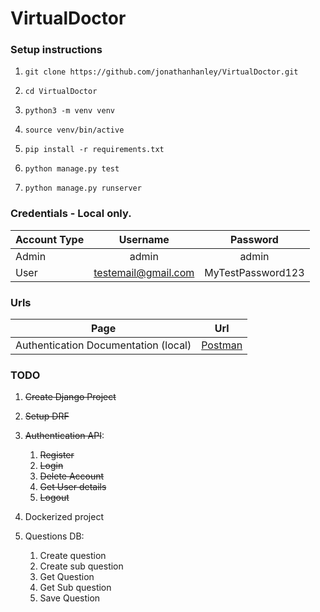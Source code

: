 # VirtualDoctor

### Setup instructions
1.     git clone https://github.com/jonathanhanley/VirtualDoctor.git
2.     cd VirtualDoctor
3.     python3 -m venv venv
4.     source venv/bin/active
5.     pip install -r requirements.txt
6.     python manage.py test
7.     python manage.py runserver

### Credentials - Local only.
| Account Type        | Username           | Password           |
| ------------- |:-------------:| :-------------:| 
| Admin    | admin | admin |
| User    | testemail@gmail.com | MyTestPassword123 |


### Urls
| Page        | Url           |
| ------------- |:-------------:| 
| Authentication Documentation (local)     | [Postman](https://documenter.getpostman.com/view/11213399/UV5c9v2K) | 


### TODO
1. ~~Create Django Project~~
2. ~~Setup DRF~~
3. ~~Authentication API~~:
    1. ~~Register~~
    2. ~~Login~~
    3. ~~Delete Account~~
    4. ~~Get User details~~
    5. ~~Logout~~
    
4. Dockerized project
    
5. Questions DB:
    1. Create question
    2. Create sub question
    3. Get Question
    4. Get Sub question
    5. Save Question